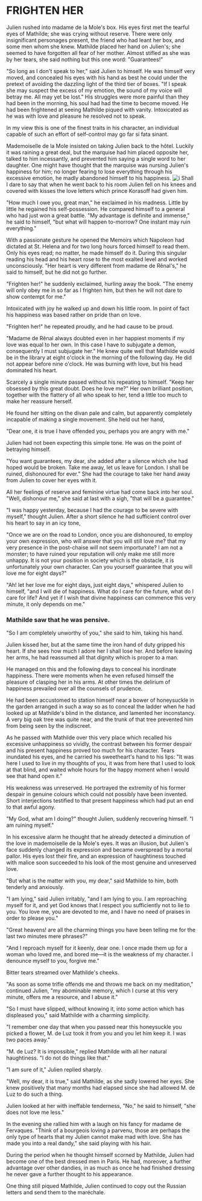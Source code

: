 # FRIGHTEN HER
Julien rushed into madame de la Mole's box. His eyes first met the tearful eyes of Mathilde; she was crying without reserve. There were only insignificant personages present, the friend who had leant her box, and some men whom she knew. Mathilde placed her hand on Julien's; she seemed to have forgotten all fear of her mother. Almost stifled as she was by her tears, she said nothing but this one word: "Guarantees!"

"So long as I don't speak to her," said Julien to himself. He was himself very moved, and concealed his eyes with his hand as best he could under the pretext of avoiding the dazzling light of the third tier of boxes. "If I speak she may suspect the excess of my emotion, the sound of my voice will betray me. All may yet be lost." His struggles were more painful than they had been in the morning, his soul had had the time to become moved. He had been frightened at seeing Mathilde piqued with vanity. Intoxicated as he was with love and pleasure he resolved not to speak.

In my view this is one of the finest traits in his character, an individual capable of such an effort of self-control may go far si fata sinant.

Mademoiselle de la Mole insisted on taking Julien back to the hôtel. Luckily it was raining a great deal, but the marquise had him placed opposite her, talked to him incessantly, and prevented him saying a single word to her daughter. One might have thought that the marquise was nursing Julien's happiness for him; no longer fearing to lose everything through his excessive emotion, he madly abandoned himself to his happiness.
![i](https://cdni.rt.com/russian/images/2017.06/article/594e4840c46188182a8b473a.jpg)
Shall I dare to say that when he went back to his room Julien fell on his knees and covered with kisses the love letters which prince Korasoff had given him.

"How much I owe you, great man," he exclaimed in his madness. Little by little he regained his self-possession. He compared himself to a general who had just won a great battle. "My advantage is definite and immense," he said to himself, "but what will happen to-morrow? One instant may ruin everything."

With a passionate gesture he opened the Memoirs which Napoleon had dictated at St. Helena and for two long hours forced himself to read them. Only his eyes read; no matter, he made himself do it. During this singular reading his head and his heart rose to the most exalted level and worked unconsciously. "Her heart is very different from madame de Rênal's," he said to himself, but he did not go further.

"Frighten her!" he suddenly exclaimed, hurling away the book. "The enemy will only obey me in so far as I frighten him, but then he will not dare to show contempt for me."

Intoxicated with joy he walked up and down his little room. In point of fact his happiness was based rather on pride than on love.

"Frighten her!" he repeated proudly, and he had cause to be proud.

"Madame de Rênal always doubted even in her happiest moments if my love was equal to her own. In this case I have to subjugate a demon, consequently I must subjugate her." He knew quite well that Mathilde would be in the library at eight o'clock in the morning of the following day. He did not appear before nine o'clock. He was burning with love, but his head dominated his heart.

Scarcely a single minute passed without his repeating to himself. "Keep her obsessed by this great doubt. Does he love me?" Her own brilliant position, together with the flattery of all who speak to her, tend a little too much to make her reassure herself.

He found her sitting on the divan pale and calm, but apparently completely incapable of making a single movement. She held out her hand,

"Dear one, it is true I have offended you, perhaps you are angry with me."

Julien had not been expecting this simple tone. He was on the point of betraying himself.

"You want guarantees, my dear, she added after a silence which she had hoped would be broken. Take me away, let us leave for London. I shall be ruined, dishonoured for ever." She had the courage to take her hand away from Julien to cover her eyes with it.

All her feelings of reserve and feminine virtue had come back into her soul. "Well, dishonour me," she said at last with a sigh, "that will be a guarantee."

"I was happy yesterday, because I had the courage to be severe with myself," thought Julien. After a short silence he had sufficient control over his heart to say in an icy tone,

"Once we are on the road to London, once you are dishonoured, to employ your own expression, who will answer that you will still love me? that my very presence in the post-chaise will not seem importunate? I am not a monster; to have ruined your reputation will only make me still more unhappy. It is not your position in society which is the obstacle, it is unfortunately your own character. Can you yourself guarantee that you will love me for eight days?"

"Ah! let her love me for eight days, just eight days," whispered Julien to himself, "and I will die of happiness. What do I care for the future, what do I care for life? And yet if I wish that divine happiness can commence this very minute, it only depends on me."

### Mathilde saw that he was pensive.

"So I am completely unworthy of you," she said to him, taking his hand.

Julien kissed her, but at the same time the iron hand of duty gripped his heart. If she sees how much I adore her I shall lose her. And before leaving her arms, he had reassumed all that dignity which is proper to a man.

He managed on this and the following days to conceal his inordinate happiness. There were moments when he even refused himself the pleasure of clasping her in his arms. At other times the delirium of happiness prevailed over all the counsels of prudence.

He had been accustomed to station himself near a bower of honeysuckle in the garden arranged in such a way so as to conceal the ladder when he had looked up at Mathilde's blind in the distance, and lamented her inconstancy. A very big oak tree was quite near, and the trunk of that tree prevented him from being seen by the indiscreet.

As he passed with Mathilde over this very place which recalled his excessive unhappiness so vividly, the contrast between his former despair and his present happiness proved too much for his character. Tears inundated his eyes, and he carried his sweetheart's hand to his lips: "It was here I used to live in my thoughts of you, it was from here that I used to look at that blind, and waited whole hours for the happy moment when I would see that hand open it."

His weakness was unreserved. He portrayed the extremity of his former despair in genuine colours which could not possibly have been invented. Short interjections testified to that present happiness which had put an end to that awful agony.

"My God, what am I doing?" thought Julien, suddenly recovering himself. "I am ruining myself."

In his excessive alarm he thought that he already detected a diminution of the love in mademoiselle de la Mole's eyes. It was an illusion, but Julien's face suddenly changed its expression and became overspread by a mortal pallor. His eyes lost their fire, and an expression of haughtiness touched with malice soon succeeded to his look of the most genuine and unreserved love.

"But what is the matter with you, my dear," said Mathilde to him, both tenderly and anxiously.

"I am lying," said Julien irritably, "and I am lying to you. I am reproaching myself for it, and yet God knows that I respect you sufficiently not to lie to you. You love me, you are devoted to me, and I have no need of praises in order to please you."

"Great heavens! are all the charming things you have been telling me for the last two minutes mere phrases?"

"And I reproach myself for it keenly, dear one. I once made them up for a woman who loved me, and bored me—it is the weakness of my character. I denounce myself to you, forgive me."

Bitter tears streamed over Mathilde's cheeks.

"As soon as some trifle offends me and throws me back on my meditation," continued Julien, "my abominable memory, which I curse at this very minute, offers me a resource, and I abuse it."

"So I must have slipped, without knowing it, into some action which has displeased you," said Mathilde with a charming simplicity.

"I remember one day that when you passed near this honeysuckle you picked a flower, M. de Luz took it from you and you let him keep it. I was two paces away."

"M. de Luz? It is impossible," replied Mathilde with all her natural haughtiness. "I do not do things like that."

"I am sure of it," Julien replied sharply.

"Well, my dear, it is true," said Mathilde, as she sadly lowered her eyes. She knew positively that many months had elapsed since she had allowed M. de Luz to do such a thing.

Julien looked at her with ineffable tenderness, "No," he said to himself, "she does not love me less."

In the evening she rallied him with a laugh on his fancy for madame de Fervaques. "Think of a bourgeois loving a parvenu, those are perhaps the only type of hearts that my Julien cannot make mad with love. She has made you into a real dandy," she said playing with his hair.

During the period when he thought himself scorned by Mathilde, Julien had become one of the best dressed men in Paris. He had, moreover, a further advantage over other dandies, in as much as once he had finished dressing he never gave a further thought to his appearance.

One thing still piqued Mathilde, Julien continued to copy out the Russian letters and send them to the maréchale.
